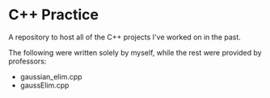 # C++ Practice
A repository to host all of the C++ projects I've worked on in the past.



The following were written solely by myself, while the rest were provided by professors:
  - gaussian_elim.cpp
  - gaussElim.cpp
